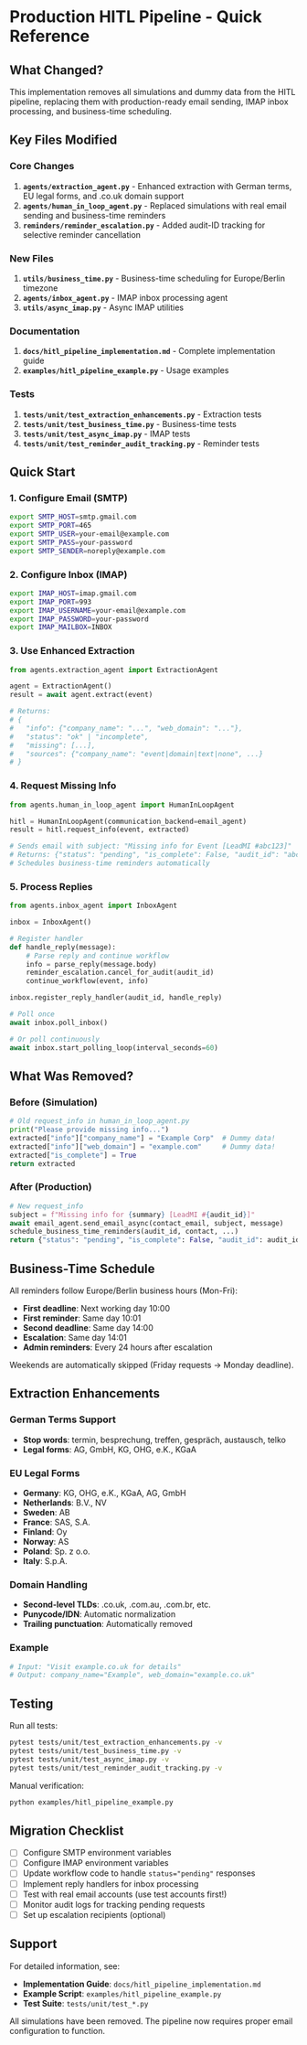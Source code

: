# Production HITL Pipeline - Quick Reference

## What Changed?

This implementation removes all simulations and dummy data from the HITL pipeline, replacing them with production-ready email sending, IMAP inbox processing, and business-time scheduling.

## Key Files Modified

### Core Changes
1. **`agents/extraction_agent.py`** - Enhanced extraction with German terms, EU legal forms, and .co.uk domain support
2. **`agents/human_in_loop_agent.py`** - Replaced simulations with real email sending and business-time reminders
3. **`reminders/reminder_escalation.py`** - Added audit-ID tracking for selective reminder cancellation

### New Files
1. **`utils/business_time.py`** - Business-time scheduling for Europe/Berlin timezone
2. **`agents/inbox_agent.py`** - IMAP inbox processing agent
3. **`utils/async_imap.py`** - Async IMAP utilities

### Documentation
1. **`docs/hitl_pipeline_implementation.md`** - Complete implementation guide
2. **`examples/hitl_pipeline_example.py`** - Usage examples

### Tests
1. **`tests/unit/test_extraction_enhancements.py`** - Extraction tests
2. **`tests/unit/test_business_time.py`** - Business-time tests
3. **`tests/unit/test_async_imap.py`** - IMAP tests
4. **`tests/unit/test_reminder_audit_tracking.py`** - Reminder tests

## Quick Start

### 1. Configure Email (SMTP)
```bash
export SMTP_HOST=smtp.gmail.com
export SMTP_PORT=465
export SMTP_USER=your-email@example.com
export SMTP_PASS=your-password
export SMTP_SENDER=noreply@example.com
```

### 2. Configure Inbox (IMAP)
```bash
export IMAP_HOST=imap.gmail.com
export IMAP_PORT=993
export IMAP_USERNAME=your-email@example.com
export IMAP_PASSWORD=your-password
export IMAP_MAILBOX=INBOX
```

### 3. Use Enhanced Extraction
```python
from agents.extraction_agent import ExtractionAgent

agent = ExtractionAgent()
result = await agent.extract(event)

# Returns:
# {
#   "info": {"company_name": "...", "web_domain": "..."},
#   "status": "ok" | "incomplete",
#   "missing": [...],
#   "sources": {"company_name": "event|domain|text|none", ...}
# }
```

### 4. Request Missing Info
```python
from agents.human_in_loop_agent import HumanInLoopAgent

hitl = HumanInLoopAgent(communication_backend=email_agent)
result = hitl.request_info(event, extracted)

# Sends email with subject: "Missing info for Event [LeadMI #abc123]"
# Returns: {"status": "pending", "is_complete": False, "audit_id": "abc123"}
# Schedules business-time reminders automatically
```

### 5. Process Replies
```python
from agents.inbox_agent import InboxAgent

inbox = InboxAgent()

# Register handler
def handle_reply(message):
    # Parse reply and continue workflow
    info = parse_reply(message.body)
    reminder_escalation.cancel_for_audit(audit_id)
    continue_workflow(event, info)

inbox.register_reply_handler(audit_id, handle_reply)

# Poll once
await inbox.poll_inbox()

# Or poll continuously
await inbox.start_polling_loop(interval_seconds=60)
```

## What Was Removed?

### Before (Simulation)
```python
# Old request_info in human_in_loop_agent.py
print("Please provide missing info...")
extracted["info"]["company_name"] = "Example Corp"  # Dummy data!
extracted["info"]["web_domain"] = "example.com"     # Dummy data!
extracted["is_complete"] = True
return extracted
```

### After (Production)
```python
# New request_info
subject = f"Missing info for {summary} [LeadMI #{audit_id}]"
await email_agent.send_email_async(contact_email, subject, message)
schedule_business_time_reminders(audit_id, contact, ...)
return {"status": "pending", "is_complete": False, "audit_id": audit_id}
```

## Business-Time Schedule

All reminders follow Europe/Berlin business hours (Mon-Fri):

- **First deadline**: Next working day 10:00
- **First reminder**: Same day 10:01
- **Second deadline**: Same day 14:00
- **Escalation**: Same day 14:01
- **Admin reminders**: Every 24 hours after escalation

Weekends are automatically skipped (Friday requests → Monday deadline).

## Extraction Enhancements

### German Terms Support
- **Stop words**: termin, besprechung, treffen, gespräch, austausch, telko
- **Legal forms**: AG, GmbH, KG, OHG, e.K., KGaA

### EU Legal Forms
- **Germany**: KG, OHG, e.K., KGaA, AG, GmbH
- **Netherlands**: B.V., NV
- **Sweden**: AB
- **France**: SAS, S.A.
- **Finland**: Oy
- **Norway**: AS
- **Poland**: Sp. z o.o.
- **Italy**: S.p.A.

### Domain Handling
- **Second-level TLDs**: .co.uk, .com.au, .com.br, etc.
- **Punycode/IDN**: Automatic normalization
- **Trailing punctuation**: Automatically removed

### Example
```python
# Input: "Visit example.co.uk for details"
# Output: company_name="Example", web_domain="example.co.uk"
```

## Testing

Run all tests:
```bash
pytest tests/unit/test_extraction_enhancements.py -v
pytest tests/unit/test_business_time.py -v
pytest tests/unit/test_async_imap.py -v
pytest tests/unit/test_reminder_audit_tracking.py -v
```

Manual verification:
```bash
python examples/hitl_pipeline_example.py
```

## Migration Checklist

- [ ] Configure SMTP environment variables
- [ ] Configure IMAP environment variables
- [ ] Update workflow code to handle `status="pending"` responses
- [ ] Implement reply handlers for inbox processing
- [ ] Test with real email accounts (use test accounts first!)
- [ ] Monitor audit logs for tracking pending requests
- [ ] Set up escalation recipients (optional)

## Support

For detailed information, see:
- **Implementation Guide**: `docs/hitl_pipeline_implementation.md`
- **Example Script**: `examples/hitl_pipeline_example.py`
- **Test Suite**: `tests/unit/test_*.py`

All simulations have been removed. The pipeline now requires proper email configuration to function.
